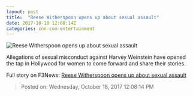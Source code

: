 ```yaml
---
layout: post
title:  "Reese Witherspoon opens up about sexual assault"
date: 2017-10-18 12:08:14Z
categories: cnn-com-entertainment
---
```


![Reese Witherspoon opens up about sexual assault](http://cdn.cnn.com/cnnnext/dam/assets/171017141111-02-reese-witherspoon-elle-1016-super-tease.jpg)

Allegations of sexual misconduct against Harvey Weinstein have opened the tap in Hollywood for women to come forward and share their stories.


Full story on F3News: [Reese Witherspoon opens up about sexual assault](http://www.f3nws.com/n/HGPqqD)

> Posted on: Wednesday, October 18, 2017 12:08:14 PM
